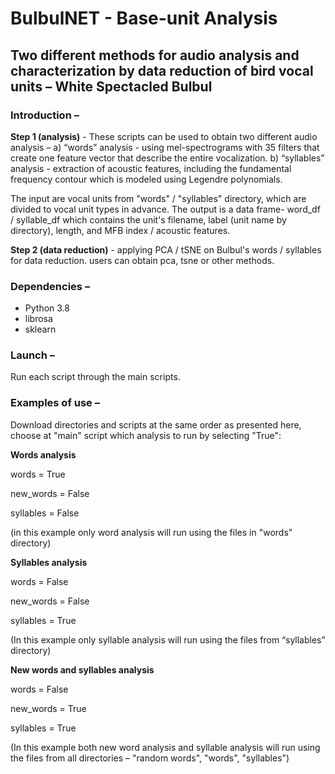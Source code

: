 # BulbulNET - Base-unit Analysis

## Two different methods for audio analysis and characterization by data reduction of bird vocal units – White Spectacled Bulbul 

### Introduction –
**Step 1 (analysis)** - These scripts can be used to obtain two different audio analysis – a) “words” analysis - using mel-spectrograms with 35 filters that create one feature vector that describe the entire vocalization. b) “syllables” analysis - extraction of acoustic features, including the fundamental frequency contour which is modeled using Legendre polynomials.

The input are vocal units from "words" / "syllables" directory, which are divided to vocal unit types in advance.
The output is a data frame- word_df / syllable_df which contains the unit's filename, label (unit name by directory), length, and MFB index / acoustic features.

**Step 2 (data reduction)** - applying PCA / tSNE on Bulbul's words / syllables for data reduction.
users can obtain pca, tsne or other methods.

### Dependencies –
- Python 3.8
- librosa
- sklearn


### Launch –
Run each script through the main scripts. 

### Examples of use –

Download directories and scripts at the same order as presented here, choose at "main" script which analysis to run by selecting "True":

**Words analysis**

words = True

new_words = False

syllables = False

(in this example only word analysis will run using the files in "words" directory)

**Syllables analysis**

words = False

new_words = False

syllables = True

(In this example only syllable analysis will run using the files from “syllables” directory)

**New words and syllables analysis**

words = False

new_words = True

syllables = True

(In this example both new word analysis and syllable analysis will run using the files from all directories – "random words", "words", "syllables")

